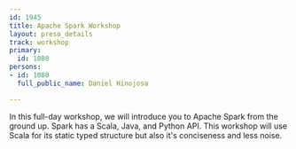 ```yaml
---
id: 1945
title: Apache Spark Workshop
layout: preso_details
track: workshop
primary:
  id: 1080
persons:
- id: 1080
  full_public_name: Daniel Hinojosa

---
```

<p>
In this full-day workshop, we will introduce you to Apache Spark from the ground up.  Spark has a Scala, Java, and Python API. This workshop will use Scala for its static typed structure but also it's conciseness and less noise.
</p>